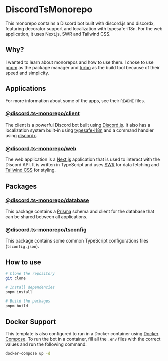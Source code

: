 # DiscordTsMonorepo

This monorepo contains a Discord bot built with discord.js and discordx, featuring decorator support and localization with typesafe-i18n. For the web application, it uses Next.js, SWR and Tailwind CSS.

## Why?

I wanted to learn about monorepos and how to use them. I chose to use [pnpm](https://pnpm.io/) as the package manager and [turbo](https://turbo.build/) as the build tool because of their speed and simplicity.

## Applications

For more information about some of the apps, see their `README` files.

### [@discord.ts-monorepo/client](./apps/client/README.md)

The client is a powerful Discord bot built using [Discord.js](https://discord.js.org/). It also has a localization system built-in using [typesafe-i18n](https://github.com/ivanhofer/typesafe-i18n) and a command handler using [discordx](https://github.com/discordx-ts/discordx).

### [@discord.ts-monorepo/web](./apps/web/README.md)

The web application is a [Next.js](https://nextjs.org/) application that is used to interact with the Discord API. It is written in TypeScript and uses [SWR](https://swr.vercel.app/) for data fetching and [Tailwind CSS](https://tailwindcss.com/) for styling.

## Packages

### [@discord.ts-monorepo/database](./packages/database)

This package contains a [Prisma](https://www.prisma.io/) schema and client for the database that can be shared between all applications.

### [@discord.ts-monorepo/tsconfig](./packages/tsconfig)

This package contains some common TypeScript configurations files (`tsconfig.json`).

## How to use

```bash
# Clone the repository
git clone

# Install dependencies
pnpm install

# Build the packages
pnpm build
```

## Docker Support

This template is also configured to run in a Docker container using [Docker Compose](https://docs.docker.com/compose/). To run the bot in a container, fill all the `.env` files with the correct values and run the following command:

```bash
docker-compose up -d
```
